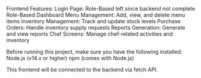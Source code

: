 Frontend Features: 
Login Page: Role-Based left since backend not complete
Role-Based Dashboard
Menu Management: Add, view, and delete menu items
Inventory Management: Track and update stock levels
Purchase Orders: Handle inventory supply requests
Reports Generation: Generate and view reports
Chef Screens: Manage chef-related activities and inventory

Before running this project, make sure you have the following installed:
Node.js (v14.x or higher)
npm (comes with Node.js)

This frontend will be connected to the backend via fetch API. 

